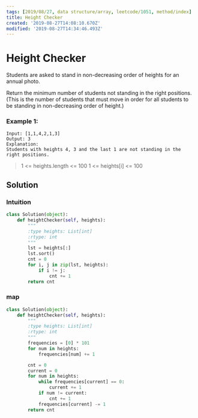 ```yaml
---
tags: [2019/08/27, data structure/array, leetcode/1051, method/index]
title: Height Checker
created: '2019-08-27T14:08:10.670Z'
modified: '2019-08-27T14:34:46.493Z'
---
```


# Height Checker


Students are asked to stand in non-decreasing order of heights for an annual photo.

Return the minimum number of students not standing in the right positions.  (This is the number of students that must move in order for all students to be standing in non-decreasing order of height.)


### Example 1:

```
Input: [1,1,4,2,1,3]
Output: 3
Explanation:
Students with heights 4, 3 and the last 1 are not standing in the right positions.
```

> 1 <= heights.length <= 100
> 1 <= heights[i] <= 100

## Solution

### Intuition

```python
class Solution(object):
    def heightChecker(self, heights):
        """
        :type heights: List[int]
        :rtype: int
        """
        lst = heights[:]
        lst.sort()
        cnt = 0
        for i, j in zip(lst, heights):
            if i != j:
                cnt += 1
        return cnt
```

### map

```python
class Solution(object):
    def heightChecker(self, heights):
        """
        :type heights: List[int]
        :rtype: int
        """
        frequencies = [0] * 101
        for num in heights:
            frequencies[num] += 1

        cnt = 0
        current = 0
        for num in heights:
            while frequencies[current] == 0:
                current += 1
            if num != current:
                cnt += 1
            frequencies[current] -= 1
        return cnt
```
